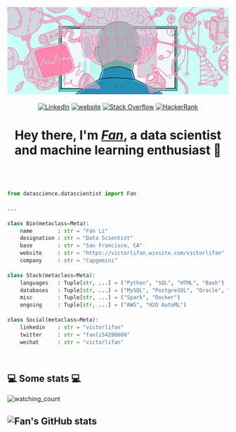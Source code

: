<img src="https://raw.githubusercontent.com/victorlifan/victorlifan/main/img/1590774165475.gif"/>
</br></br>
<div align=center>
        <a href="https://www.linkedin.com/in/victorlifan"><img src="https://img.shields.io/badge/Linkedin-0077b5?style=flat&logo=linkedin" alt="LinkedIn" /></a>
        <a href="https://victorlifan.wixsite.com/victorlifan"><img src="https://img.shields.io/badge/%20-Fan's--website-red" alt="website" /></a>
        <a href="https://stackoverflow.com/users/12920872/victorlifan"><img src="https://img.shields.io/badge/Stack Overflow-f48024?style=flat&logo=stackoverflow&logoColor=white" alt="Stack Overflow" /></a>
        <a href="https://www.hackerrank.com/victorlifan?hr_r=1"><img src="https://img.shields.io/badge/%20-HackerRank-green" alt="HackerRank" /></a>
    </div>
<header>
<h1>Hey there, I'm <strong><em><a href="https://www.linkedin.com/in/victorlifan">Fan</a></em></strong>, a data scientist and machine learning enthusiast 🕺</h1>
</header>


```python

from datascience.datascientist import Fan

...

class Bio(metaclass=Meta):
    name        : str = "Fan Li"
    designation : str = "Data Scientist"
    base        : str = "San Francisco, CA"
    website     : str = "https://victorlifan.wixsite.com/victorlifan"
    company     : str = "Capgemini"

class Stack(metaclass=Meta):
    languages   : Tuple[str, ...] = ("Python", "SQL", "HTML", "Bash")
    databases   : Tuple[str, ...] = ("MySQL", "PostgreSQL", "Oracle", "MongoDB")
    misc        : Tuple[str, ...] = ("Spark", "Docker")
    ongoing     : Tuple[str, ...] = ("AWS", "H2O AutoML")

class Social(metaclass=Meta):
    linkedin    : str = "victorlifan"
    twitter     : str = "fanli54296660"
    wechat      : str = "victorlifan"
```
</br>
<h2>💻 Some stats 💻</h2>
<img src="https://komarev.com/ghpvc/?username=victorlifan&color=brightgreen" alt="watching_count" />

![Fan's GitHub stats](https://github-readme-stats.vercel.app/api?username=Victorlifan&show_icons=true&theme=cobalt)
---
